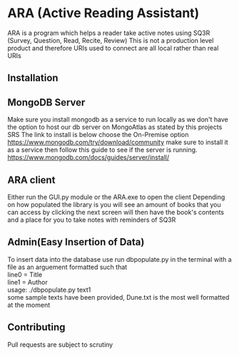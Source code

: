 # ARA (Active Reading Assistant)

ARA is a program which helps a reader take active notes using SQ3R (Survey, Question, Read, Recite, Review)
This is not a production level product and therefore URIs used to connect are all local rather than real URIs

## Installation
## MongoDB Server
Make sure you install mongodb as a service to run locally as we don't have the option to host our db server on MongoAtlas as stated by this projects SRS
The link to install is below choose the On-Premise option
https://www.mongodb.com/try/download/community
make sure to install it as a service then follow this guide to see if the server is running.  
https://www.mongodb.com/docs/guides/server/install/
## ARA client
Either run the GUI.py module or the ARA.exe to open the client
Depending on how populated the library is you will see an amount of books that you can access by clicking
the next screen will then have the book's contents and a place for you to take notes with reminders of SQ3R

## Admin(Easy Insertion of Data)
To insert data into the database use run dbpopulate.py in the terminal with a file as an arguement formatted such that  
line0 = Title  
line1 = Author  
usage: ./dbpopulate.py text1  
some sample texts have been provided, Dune.txt is the most well formatted at the moment

## Contributing
Pull requests are subject to scrutiny

